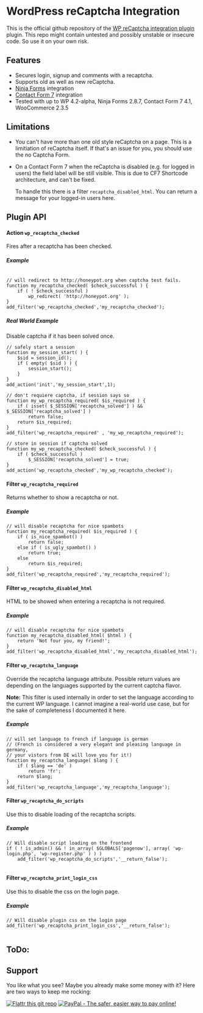 WordPress reCaptcha Integration
===============================

This is the official github repository of the [WP reCaptcha integration plugin](https://wordpress.org/plugins/wp-recaptcha-integration/) 
plugin. This repo might contain untested and possibly unstable or insecure code. So use it on your own risk. 

Features
--------
- Secures login, signup and comments with a recaptcha.
- Supports old as well as new reCaptcha.
- [Ninja Forms](http://ninjaforms.com/) integration
- [Contact Form 7](https://wordpress.org/plugins/contact-form-7/) integration
- Tested with up to WP 4.2-alpha, Ninja Forms 2.8.7, Contact Form 7 4.1, WooCommerce 2.3.5

Limitations
-----------
- You can't have more than one old style reCaptcha on a page. This is a limitiation of 
  reCaptcha itself. If that's an issue for you, you should use the no Captcha Form.

- On a Contact Form 7 when the reCaptcha is disabled (e.g. for logged in users) the field
  label will be still visible. This is due to CF7 Shortcode architecture, and can't be fixed.

  To handle this there is a filter `recaptcha_disabled_html`. You can return a message for your logged-in 
  users here.

Plugin API
----------

#### Action `wp_recaptcha_checked`

Fires after a recaptcha has been checked.

##### Example

```

// will redirect to http://honeypot.org when captcha test fails.
function my_recaptcha_checked( $check_successful ) {
	if ( ! $check_successful ) 
		wp_redirect( 'http://honeypot.org' );
}
add_filter('wp_recaptcha_checked','my_recaptcha_checked');
```

##### Real World Example

Disable captcha if it has been solved once.
```
// safely start a session
function my_session_start( ) {
	$sid = session_id();
	if ( empty( $sid ) ) {
		session_start();
	}
}
add_action('init','my_session_start',1);

// don't requiere captcha, if session says so
function my_wp_recaptcha_required( $is_required ) {
	if ( isset( $_SESSION['recaptcha_solved'] ) && $_SESSION['recaptcha_solved'] )
		return false;
	return $is_required;
}
add_filter('wp_recaptcha_required' , 'my_wp_recaptcha_required');

// store in session if captcha solved
function my_wp_recaptcha_checked( $check_successful ) {
	if ( $check_successful )
		$_SESSION['recaptcha_solved'] = true;
}
add_action('wp_recaptcha_checked','my_wp_recaptcha_checked');
```


#### Filter `wp_recaptcha_required`

Returns whether to show a recaptcha or not.

##### Example
```
// will disable recaptcha for nice spambots
function my_recaptcha_required( $is_required ) {
	if ( is_nice_spambot() )
		return false;
	else if ( is_ugly_spambot() )
		return true;
	else
		return $is_required;
}
add_filter('wp_recaptcha_required','my_recaptcha_required');
```


#### Filter `wp_recaptcha_disabled_html`

HTML to be showed when entering a recaptcha is not required.

##### Example
```
// will disable recaptcha for nice spambots
function my_recaptcha_disabled_html( $html ) {
	return 'Not four you, my friend!';
}
add_filter('wp_recaptcha_disabled_html','my_recaptcha_disabled_html');
```

#### Filter `wp_recaptcha_language`

Override the recaptcha language attribute. Possible return values are depending on the 
languages supported by the current captcha flavor.

**Note:** This filter is used internally in order to set the language according to the 
current WP language. I cannot imagine a real-world use case, but for the sake of 
completeness I documented it here.

##### Example
```
// will set language to french if language is german
// (French is considered a very elegant and pleasing language in germany, 
// your vistors from DE will love you for it!)
function my_recaptcha_language( $lang ) {
	if ( $lang == 'de' )
		return 'fr';
	return $lang;
}
add_filter('wp_recaptcha_language','my_recaptcha_language');
```

#### Filter `wp_recaptcha_do_scripts`

Use this to disable loading of the recaptcha scripts.

##### Example
```
// Will disable script loading on the frontend
if ( ! is_admin() && ! in_array( $GLOBALS['pagenow'], array( 'wp-login.php', 'wp-register.php' ) ) )
	add_filter('wp_recaptcha_do_scripts','__return_false');
	
```

#### Filter `wp_recaptcha_print_login_css`

Use this to disable the css on the login page.

##### Example
```
// Will disable plugin css on the login page
add_filter('wp_recaptcha_print_login_css','__return_false');
	
```



ToDo:
-----



Support
-------
You like what you see? Maybe you already make some money with it? 
Here are two ways to keep me rocking:

[![Flattr this git repo](http://api.flattr.com/button/flattr-badge-large.png)](https://flattr.com/submit/auto?user_id=joern.lund&url=https://github.com/mcguffin/wp-recaptcha-integration&title=WP%20Recaptcha%20Integration&language=php&tags=github&category=software)
<a href="https://www.paypal.com/cgi-bin/webscr?cmd=_s-xclick&hosted_button_id=F8NKC6TCASUXE"><img src="https://www.paypalobjects.com/en_US/i/btn/btn_donate_SM.gif" border="0" name="submit" alt="PayPal - The safer, easier way to pay online!" /></a>
